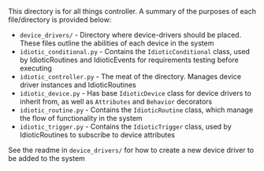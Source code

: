 This directory is for all things controller. A summary of the purposes of each file/directory is provided below:

* `device_drivers/` - Directory where device-drivers should be placed. These files outline the abilities of each device
in the system
* `idiotic_conditional.py` - Contains the `IdioticConditional` class, used by IdioticRoutines and IdioticEvents for
requirements testing before executing
* `idiotic_controller.py` - The meat of the directory. Manages device driver instances and IdioticRoutines
* `idiotic_device.py` - Has base `IdioticDevice` class for device drivers to inherit from, as well as `Attributes` and
`Behavior` decorators
* `idiotic_routine.py` - Contains the `IdioticRoutine` class, which manage the flow of functionality in the system
* `idiotic_trigger.py` - Contains the `IdioticTrigger` class, used by IdioticRoutines to subscribe to device attributes

See the readme in `device_drivers/` for how to create a new device driver to be added to the system
